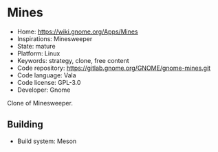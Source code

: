 # Mines

- Home: https://wiki.gnome.org/Apps/Mines
- Inspirations: Minesweeper
- State: mature
- Platform: Linux
- Keywords: strategy, clone, free content
- Code repository: https://gitlab.gnome.org/GNOME/gnome-mines.git
- Code language: Vala
- Code license: GPL-3.0
- Developer: Gnome

Clone of Minesweeper.

## Building

- Build system: Meson

